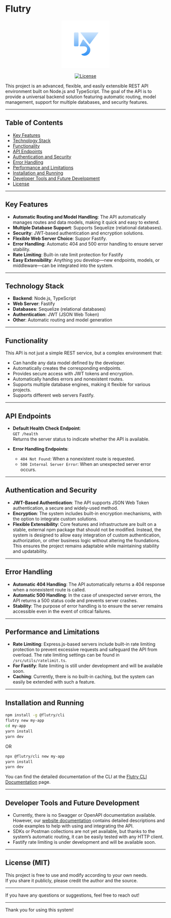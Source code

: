 # Flutry

<p align="center">
  <img src="assets/logo.png" alt="Flutry Logo" width="150" />
</p>

<p align="center">
  <a href="https://opensource.org/licenses/MIT">
    <img src="https://img.shields.io/badge/license-MIT-green.svg" alt="License" />
  </a>
</p>

This project is an advanced, flexible, and easily extensible REST API environment built on Node.js and TypeScript. The goal of the API is to provide a universal backend solution featuring automatic routing, model management, support for multiple databases, and security features.

---

## Table of Contents

- [Key Features](#key-features)
- [Technology Stack](#technology-stack)
- [Functionality](#functionality)
- [API Endpoints](#api-endpoints)
- [Authentication and Security](#authentication-and-security)
- [Error Handling](#error-handling)
- [Performance and Limitations](#performance-and-limitations)
- [Installation and Running](#installation-and-running)
- [Developer Tools and Future Development](#developer-tools-and-future-development)
- [License](#license)

---

## Key Features

- **Automatic Routing and Model Handling**: The API automatically manages routes and data models, making it quick and easy to extend.
- **Multiple Database Support**: Supports Sequelize (relational databases).
- **Security**: JWT-based authentication and encryption solutions.
- **Flexible Web Server Choice**: Suppor Fastify.
- **Error Handling**: Automatic 404 and 500 error handling to ensure server stability.
- **Rate Limiting**: Built-in rate limit protection for Fastify
- **Easy Extensibility**: Anything you develop—new endpoints, models, or middleware—can be integrated into the system.

---

## Technology Stack

- **Backend**: Node.js, TypeScript
- **Web Server**: Fastify
- **Databases**: Sequelize (relational databases)
- **Authentication**: JWT (JSON Web Token)
- **Other**: Automatic routing and model generation

---

## Functionality

This API is not just a simple REST service, but a complex environment that:

- Can handle any data model defined by the developer.
- Automatically creates the corresponding endpoints.
- Provides secure access with JWT tokens and encryption.
- Automatically handles errors and nonexistent routes.
- Supports multiple database engines, making it flexible for various projects.
- Supports different web servers Fastify.

---

## API Endpoints

- **Default Health Check Endpoint**:  
  `GET /health`  
  Returns the server status to indicate whether the API is available.

- **Error Handling Endpoints**:
  - `404 Not Found`: When a nonexistent route is requested.
  - `500 Internal Server Error`: When an unexpected server error occurs.

---

## Authentication and Security

- **JWT-Based Authentication**: The API supports JSON Web Token authentication, a secure and widely-used method.
- **Encryption**: The system includes built-in encryption mechanisms, with the option to integrate custom solutions.
- **Flexible Extensibility**: Core features and infrastructure are built on a stable, external npm package that should not be modified. Instead, the system is designed to allow easy integration of custom authentication, authorization, or other business logic without altering the foundations. This ensures the project remains adaptable while maintaining stability and updatability.

---

## Error Handling

- **Automatic 404 Handling**: The API automatically returns a 404 response when a nonexistent route is called.
- **Automatic 500 Handling**: In the case of unexpected server errors, the API returns a 500 status code and prevents server crashes.
- **Stability**: The purpose of error handling is to ensure the server remains accessible even in the event of critical failures.

---

## Performance and Limitations

- **Rate Limiting**: Express.js-based servers include built-in rate limiting protection to prevent excessive requests and safeguard the API from overload. The rate limiting settings can be found in `/src/utils/ratelimit.ts`.
- **For Fastify**: Rate limiting is still under development and will be available soon.
- **Caching**: Currently, there is no built-in caching, but the system can easily be extended with such a feature.

---

## Installation and Running

```bash
npm install -g @flutry/cli
flutry new my-app
cd my-app
yarn install
yarn dev
```

OR

```bash
npx @flutry/cli new my-app
yarn install
yarn dev
```

You can find the detailed documentation of the CLI at the [Flutry CLI Documentation](https://flutry.com/docs/package/cli) page.

---

## Developer Tools and Future Development

- Currently, there is no Swagger or OpenAPI documentation available. However, our [website documentation](https://flutry.com/docs) contains detailed descriptions and code examples to help with using and integrating the API.
- SDKs or Postman collections are not yet available, but thanks to the system’s automatic routing, it can be easily tested with any HTTP client.
- Fastify rate limiting is under development and will be available soon.

---

## License (MIT)

This project is free to use and modify according to your own needs.  
If you share it publicly, please credit the author and the source.

---

If you have any questions or suggestions, feel free to reach out!

---

Thank you for using this system!
